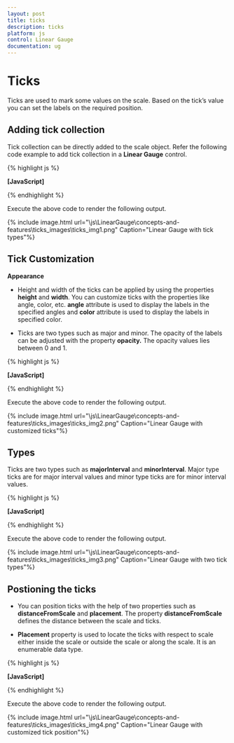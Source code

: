 ```yaml
---
layout: post
title: ticks
description: ticks
platform: js
control: Linear Gauge
documentation: ug
---
```


# Ticks

Ticks are used to mark some values on the scale. Based on the tick’s value you can set the labels on the required position.

## Adding tick collection 

Tick collection can be directly added to the scale object. Refer the following code example to add tick collection in a **Linear Gauge** control.



{% highlight js %}

**[JavaScript]**
<div id="LinearGauge1"></div>
<script type="text/javascript">
$(function () {
//For Linear gauge rendering
$("#LinearGauge1").ejLinearGauge({enableAnimation:false,
//Adding frame object
frame: {
innerWidth: 8,
outerWidth: 10,
backgroundImageUrl: "../images/gauge/Gauge_linear_light.png"
}, value: 78,

//Adding scale collection
scales: [{width:5,
backgroundColor: "transparent", type: "roundedrectangle",
border: { color: "Grey", width: 1 },showBarPointers: true,

//Adding label collection
labels: [{ distanceFromScale: { x: -25, y: 0 } }],

//Adding marker pointer collection
markerPointers:[{width:10,length:10, value:60}],

//Adding bar pointer collection
barPointers: [{ width: 5, backgroundColor: "#95C7E0" },
{ width: 6, backgroundColor: "#EDC1D7",
distanceFromScale: -15,value:30,opacity:0.7 }],

//Adding tick collection
**ticks: [{**
type: "majorinterval", width: 2,
color: "#8c8c8c", distanceFromScale: { x: -10, y: 0 },position:"far"
**},**
**{**
type: "minorinterval", width: 1, height: 6,
color: "#8c8c8c", distanceFromScale: { x: -10, y: 0 }, position: "far"
**}]**
}]
});           });
</script>


{% endhighlight %}



Execute the above code to render the following output.

{% include image.html url="\js\LinearGauge\concepts-and-features\ticks_images\ticks_img1.png" Caption="Linear Gauge with tick types"%}



## Tick Customization

**Appearance**

* Height and width of the ticks can be applied by using the properties **height** and **width**. You can customize ticks with the properties like angle, color, etc. **angle** attribute is used to display the labels in the specified angles and **color** attribute is used to display the labels in specified color. 

* Ticks are two types such as major and minor. The opacity of the labels can be adjusted with the property **opacity.** The opacity values lies between 0 and 1.



{% highlight js %}

**[JavaScript]**
<div id="LinearGauge1"></div>
<script type="text/javascript">
$(function () {
//For Linear gauge rendering
$("#LinearGauge1").ejLinearGauge({enableAnimation:false,
//Adding scale object
frame: {
innerWidth: 8,
outerWidth: 10,
backgroundImageUrl: "../images/gauge/Gauge_linear_light.png"
}, value: 78,

//Adding scale collection
scales: [{
width:5,
backgroundColor: "transparent", type: "roundedrectangle",
border: { color: "Grey", width: 1 },showBarPointers: true,

//Adding label collection
labels: [{ distanceFromScale: { x: -25, y: 0 } }],

//Adding marker pointer collection
markerPointers:[{width:10,length:10, value:60}],

//Adding bar pointer collection
barPointers: [{ width: 5, backgroundColor: "#95C7E0" }],

//Adding ticks collection
ticks: [{
type: "majorinterval",
**width: 2,**
**height:14,**
**angle:10,**
**color: "Black",**
distanceFromScale: { x: -10, y: 0 },position:"far"
},
{
type: "minorinterval",
**width: 1,**
**height: 10,**
**opacity:0.5,**
**color: "Black",**
distanceFromScale: { x: -10, y: 0 }, position: "far"
}]
}]
});
});
</script>



{% endhighlight %}


Execute the above code to render the following output.

{% include image.html url="\js\LinearGauge\concepts-and-features\ticks_images\ticks_img2.png" Caption="Linear Gauge with customized ticks"%}

## Types

Ticks are two types such as **majorInterval** and **minorInterval**. Major type ticks are for major interval values and minor type ticks are for minor interval values.



{% highlight js %}

**[JavaScript]**
<div id="LinearGauge1"></div>
<script type="text/javascript">
$(function () {
//For Linear gauge rendering
$("#LinearGauge1").ejLinearGauge({enableAnimation:false,
//Adding frame object
frame: {
innerWidth: 8,
outerWidth: 10,
backgroundImageUrl: "../images/gauge/Gauge_linear_light.png"
}, value: 78,

//Adding scale collection
scales: [{width:5,
backgroundColor: "transparent", type: "roundedrectangle",
border: { color: "Grey", width: 1 },showBarPointers: true,

//Adding label collection
labels: [{ distanceFromScale: { x: -25, y: 0 } }],

//Adding marker pointer collection
markerPointers:[{width:10,length:10, value:60}],

//Adding bar pointer collection
barPointers: [{ width: 5, backgroundColor: "#95C7E0" }],

//Adding tick collection
ticks: [{
**type: "majorinterval",** width: 2,height:14,
color: "Black",position:"far"
},
{
**type: "minorinterval",**
}]
}]
});
});</script>


{% endhighlight %}



Execute the above code to render the following output.



{% include image.html url="\js\LinearGauge\concepts-and-features\ticks_images\ticks_img3.png" Caption="Linear Gauge with two tick types"%}

## Postioning the ticks

* You can position ticks with the help of two properties such as **distanceFromScale** and **placement**. The property **distanceFromScale** defines the distance between the scale and ticks. 

* **Placement** property is used to locate the ticks with respect to scale either inside the scale or outside the scale or along the scale. It is an enumerable data type.



{% highlight js %}

**[JavaScript]**
<div id="LinearGauge1"></div>
<script type="text/javascript">
$(function () {
// For Linear Gauge rendering
$("#LinearGauge1").ejLinearGauge({enableAnimation:false,
//Adding frame collection
frame: {
innerWidth: 8,
outerWidth: 10,
backgroundImageUrl: "../images/gauge/Gauge_linear_light.png"
}, value: 78,

//Adding scale collection
scales: [{width:5,
backgroundColor: "transparent", type: "roundedrectangle",
border: { color: "Grey", width: 1 },showBarPointers: true,

//Adding label collection
labels: [{ distanceFromScale: { x: -25, y: 0 } }],

//Adding marker pointer collection
markerPointers:[{width:10,length:10, value:60}],

//Adding bar pointer collection
barPointers: [{ width: 5, backgroundColor: "#95C7E0" }],

//Adding tick collection
ticks: [{
type: "majorinterval", width: 2,height:14,
color: "Black", **distanceFromScale: { x: -10, y: 0 },**
**position: "far",** color: "Red"
},
{
type: "minorinterval**",****distanceFromScale: { x: -10, y: 0 },**
color:"grey"
}]
}]
});
});
</script>


{% endhighlight %}



Execute the above code to render the following output.



{% include image.html url="\js\LinearGauge\concepts-and-features\ticks_images\ticks_img4.png" Caption="Linear Gauge with customized tick position"%}

